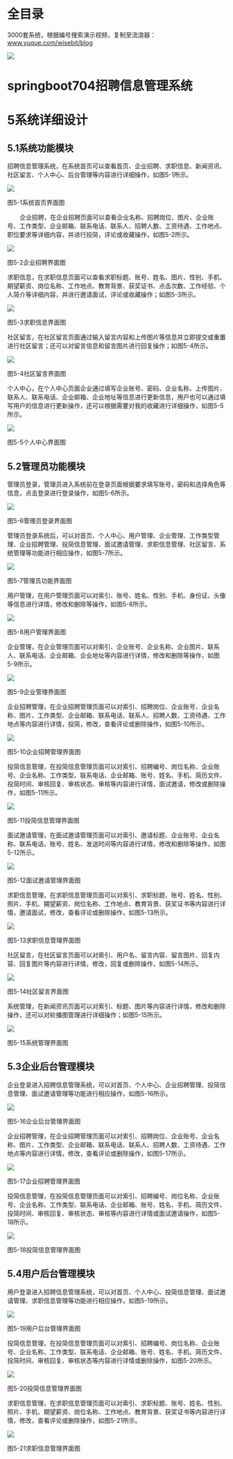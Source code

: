 # 全目录

3000套系统，根据编号搜索演示视频，复制至流浪器：www.yuque.com/wisebit/blog


![](https://bitwise.oss-cn-heyuan.aliyuncs.com/2024/11/06/qq_wechat.png)
# springboot704招聘信息管理系统
# 5系统详细设计
## 5.1系统功能模块
招聘信息管理系统，在系统首页可以查看首页、企业招聘、求职信息、新闻资讯、社区留言、个人中心、后台管理等内容进行详细操作，如图5-1所示。

![](/md/blog.014.jpeg)

图5-1系统首页界面图

`    `企业招聘，在企业招聘页面可以查看企业名称、招聘岗位、图片、企业账号、工作类型、企业邮箱、联系电话、联系人、招聘人数、工资待遇、工作地点、职位要求等详细内容，并进行投简，评论或收藏操作，如图5-2所示。

![](/md/blog.015.png)

图5-2企业招聘界面图

求职信息，在求职信息页面可以查看求职标题、账号、姓名、图片、性别、手机、期望薪资、岗位名称、工作地点、教育背景、获奖证书、点击次数、工作经验、个人简介等详细内容，并进行邀请面试，评论或收藏操作；如图5-3所示。

![](/md/blog.016.png)

图5-3求职信息界面图

社区留言，在社区留言页面通过输入留言内容和上传图片等信息并立即提交或重置进行社区留言；还可以对留言信息和留言图片进行回复操作；如图5-4所示。

![](/md/blog.017.png)

图5-4社区留言界面图

个人中心，在个人中心页面企业通过填写企业账号、密码、企业名称、上传图片、联系人、联系电话、企业邮箱、企业地址等信息进行更新信息，用户也可以通过填写用户的信息进行更新操作，还可以根据需要对我的收藏进行详细操作，如图5-5所示。

![](/md/blog.018.png)

图5-5个人中心界面图

## 5.2管理员功能模块
管理员登录，管理员进入系统前在登录页面根据要求填写账号，密码和选择角色等信息，点击登录进行登录操作，如图5-6所示。

![](/md/blog.019.jpeg)

图5-6管理员登录界面图

管理员登录系统后，可以对首页、个人中心、用户管理、企业管理、工作类型管理、企业招聘管理、投简信息管理、面试邀请管理、求职信息管理、社区留言、系统管理等功能进行相应操作，如图5-7所示。

![](/md/blog.020.png)

图5-7管理员功能界面图

用户管理，在用户管理页面可以对索引、账号、姓名、性别、手机、身份证、头像等信息进行详情，修改和删除等操作，如图5-8所示。

![](/md/blog.021.png)

图5-8用户管理界面图

企业管理，在企业管理页面可以对索引、企业账号、企业名称、企业图片、联系人、联系电话、企业邮箱、企业地址等内容进行详情，修改和删除等操作，如图5-9所示。

![](/md/blog.022.png)

图5-9企业管理界面图

企业招聘管理，在企业招聘管理页面可以对索引、招聘岗位、企业账号、企业名称、图片、工作类型、企业邮箱、联系电话、联系人、招聘人数、工资待遇、工作地点等内容进行详情，投简，修改，查看评论或删除操作，如图5-10所示。

![](/md/blog.023.png)

图5-10企业招聘管理界面图

投简信息管理，在投简信息管理页面可以对索引、招聘编号、岗位名称、企业账号、企业名称、工作类型、联系电话、企业邮箱、账号、姓名、手机、简历文件、投简时间、审核回复、审核状态、审核等内容进行详情，面试邀请，修改或删除操作，如图5-11所示。

![](/md/blog.024.png)

图5-11投简信息管理界面图

面试邀请管理，在面试邀请管理页面可以对索引、邀请标题、企业账号、企业名称、联系电话、账号、姓名、发送时间等内容进行详情，修改和删除等操作，如图5-12所示。

![](/md/blog.025.png)

图5-12面试邀请管理界面图

求职信息管理，在求职信息管理页面可以对索引、求职标题、账号、姓名、性别、照片、手机、期望薪资、岗位名称、工作地点、教育背景、获奖证书等内容进行详情，邀请面试，修改，查看评论或删除操作，如图5-13所示。

![](/md/blog.026.png)

图5-13求职信息管理界面图

社区留言，在社区留言页面可以对索引、用户名、留言内容、留言图片、回复内容、回复图片等内容进行详情，修改，回复或删除操作，如图5-14所示。

![](/md/blog.027.png)

图5-14社区留言界面图

系统管理，在新闻资讯页面可以对索引、标题、图片等内容进行详情，修改和删除操作，还可以对轮播图管理进行详细操作；如图5-15所示。

![](/md/blog.028.png)

图5-15系统管理界面图

## 5.3企业后台管理模块
企业登录进入招聘信息管理系统，可以对首页、个人中心、企业招聘管理、投简信息管理、面试邀请管理等功能进行相应操作，如图5-16所示。

![](/md/blog.029.png)

图5-16企业后台管理界面图

企业招聘管理，在企业招聘管理页面可以对索引、招聘岗位、企业账号、企业名称、图片、工作类型、企业邮箱、联系电话、联系人、招聘人数、工资待遇、工作地点等内容进行详情，修改，查看评论或删除操作，如图5-17所示。

![](/md/blog.021.png)

图5-17企业招聘管理界面图

投简信息管理，在投简信息管理页面可以对索引、招聘编号、岗位名称、企业账号、企业名称、工作类型、联系电话、企业邮箱、账号、姓名、手机、简历文件、投简时间、审核回复、审核状态、审核等内容进行详情或面试邀请操作，如图5-18所示。

![](/md/blog.030.png)

图5-18投简信息管理界面图
## 5.4用户后台管理模块
用户登录进入招聘信息管理系统，可以对首页、个人中心、投简信息管理、面试邀请管理、求职信息管理等功能进行相应操作，如图5-19所示。

![](/md/blog.031.png)

图5-19用户后台管理界面图

投简信息管理，在投简信息管理页面可以对索引、招聘编号、岗位名称、企业账号、企业名称、工作类型、联系电话、企业邮箱、账号、姓名、手机、简历文件、投简时间、审核回复、审核状态等内容进行详情或删除操作，如图5-20所示。

![](/md/blog.032.png)

图5-20投简信息管理界面图

求职信息管理，在求职信息管理页面可以对索引、求职标题、账号、姓名、性别、照片、手机、期望薪资、岗位名称、工作地点、教育背景、获奖证书等内容进行详情，修改，查看评论或删除操作，如图5-21所示。

![](/md/blog.033.png)

图5-21求职信息管理界面图








